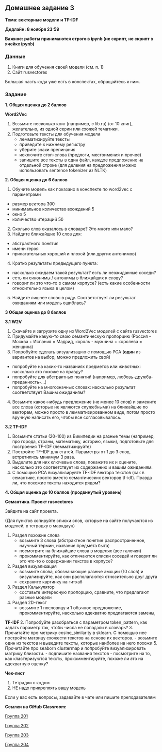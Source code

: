 ## Домашнее задание 3

**Тема: векторные модели и TF-IDF**

**Дедлайн: 8 ноября 23:59**

**Важное: работы принимаются строго в ipynb (не скрипт, не скрипт в ячейке ipynb)**

### Данные

1. Книги для обучения своей модели (см. п. 1)
2. Сайт rusvectores

Большая часть кода уже есть в конспектах, обращайтесь к ним.

### Задание

**1. Общая оценка до 2 баллов**

**Word2Vec**
1. Возьмите несколько книг (например, с lib.ru) (от 10 книг), желательно, из одной серии или схожей тематики. 
2. Подготовьте тексты для обучения модели
    - лемматизируйте тексты
    - приведите к нижнему регистру
    - уберите знаки препинания
    - исключите стоп-слова (предлоги, местоимения и прочее)
    - запишите все тексты в один файл, каждое предложение на отдельной строке (для деления на предложения можно использовать sentence tokenizer из NLTK)

**2. Общая оценка до 6 баллов**

1. Обучите модель как показано в конспекте по word2vec с параметрами
  - размер вектора 300
  - минимальное количество вхождений 5
  - окно 5
  - количество итераций 50
2. Сколько слов оказалось в словаре? Это много или мало? 
3. Найдите ближайшие 10 слов для:
  - абстрактного понятия
  - имени героя
  - прилагательных хороший и плохой (или других антонимов)
4. Кратко результаты предыдущего пункта: 
  - насколько ожидаем такой результат? есть ли неожиданные соседи?
  - есть ли синонимы / антонимы в ближайших к слову?
  - говорит ли это что-то о самом корпусе? (есть какие особенности относительно языка в целом)
5. Найдите лишнее слово в ряду. Соответствует ли результат ожиданиям или модель ошиблась?

**3 Общая оценка до 8 баллов**

**3.1 W2V**
1. Скачайте и загрузите одну из Word2Vec моделей с сайта rusvectores
2. Придумайте какую-то свою семантическую пропорцию (Россия - Москва + Испания = Мадрид, король - мужчина + королева = женщина)
3. Попробуйте сделать визуализацию с помощью PCA (**один** из вариантов на выбор, можно предложить свой)
  - попробуйте на каких-то названиях предметов или животных: насколько это похоже на правду? 
  - попробуйте для абстрактных понятий (например, любовь-дружба-преданность-...)
  - попробуйте на многозначных словах: насколько результат соответствует Вашим ожиданиям?
4. Возьмите какое-нибудь предложение (не менее 10 слов) и замените все слова (которые не являются служебными) на ближайшие по векторам, можно просто в лемматизированном виде, потом просто вручную написать его, чтобы все согласовывалось.

**3.2 TF-IDF**
1. Возьмите статьи (20-100) из Википедии на разные темы (например, про города, страны, математику, историю, языки), подготовьте для построения TF-IDF (лемматизируйте)
2. Постройте TF-IDF для статей. Параметры от 1 до 3 слов, встретились минимум 3 раза.
3. Выделите для них ключевые слова, покажите их и оцените, насколько это соответствует их содержанию и вашим ожиданиям.
3. С помощью PCA визуализируйте TF-IDF вектора текстов (как в семантике, просто вместо семантических векторов tf-idf). Правда ли, что похожие тексты находятся рядом?

**4. Общая оценка до 10 баллов (продвинутый уровень)**

**Семантика. Проект rusvectores**

Зайдите на сайт проекта.

(Для пунктов копируйте списки слов, которые на сайте получаются из моделей, в тетрадку в маркдаун)

1. Раздел похожие слова
    - возьмите 3 слова (абстрактное понятие распространенное, научный термин, название предмета быта)
    - посмотрите на ближайшие слова в моделях (все галочки)
    - прокомментируйте, как отличаются списки соседей и говорит ли это что-то о содержании текстов в корпусе?
3. Раздел визуализация
    - возьмите слова, обозначающие разные эмоции (10 слов) и визуализируйте, как они располагаются относительно друг друга
    - сохраните картинку на гитхаб
5. Раздел Калькулятор
    - составьте интересную пропорцию, сравните, что предлагают разные модели
7. Раздел 2D-текст
    - возьмите 1 пословицу и 1 обычное предложение, прокомментируйте, насколько адекватно предлагаются замены, 

**TF-IDF**
2. Попробуйте разобраться с параметром token_pattern, как задать параметр так, чтобы числа не попадали в словарь?
3. Прочитайте про метрику cosine_similarity в sklearn. С помощью нее постройте матрицу схожести текстов на основе их векторов.
    - возьмите один из текстов и выведите тексты, которые наиболее на него похожи
5. Прочитайте про seaborn clustermap и попробуйте визуализировать матрицу близости.
    - подпишите названия текстов
    - посмотрите на то, как кластеризуются тексты, прокомментируйте, похоже ли это на адекватную оценку?

**Чек-лист**

1. Тетрадки с кодом
2. НЕ надо прикреплять вашу модель

Если у вас есть вопросы, задавайте в чате или пишите преподавателям


**Ссылки на GiHub Classroom:**

[Группа 201](https://classroom.github.com/a/zJ_aC1ZY)

[Группа 202](https://classroom.github.com/a/QhQDne56) 

[Группа 203](https://classroom.github.com/a/9rbI4Ncn) 

[Группа 204](https://classroom.github.com/a/drlwipuH) 

